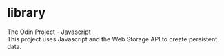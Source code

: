 # library  
The Odin Project - Javascript  
This project uses Javascript and the Web Storage API to create persistent data.
